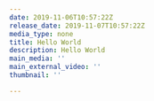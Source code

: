 ```yaml
---
date: 2019-11-06T10:57:22Z
release_date: 2019-11-07T10:57:22Z
media_type: none
title: Hello World
description: Hello World
main_media: ''
main_external_video: ''
thumbnail: ''

---
```

